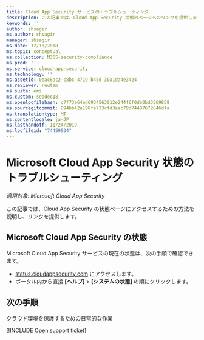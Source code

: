 ```yaml
---
title: Cloud App Security サービスのトラブルシューティング
description: この記事では、Cloud App Security 状態のページへのリンクを提供します
keywords: ''
author: shsagir
ms.author: shsagir
manager: shsagir
ms.date: 12/10/2018
ms.topic: conceptual
ms.collection: M365-security-compliance
ms.prod: ''
ms.service: cloud-app-security
ms.technology: ''
ms.assetid: 0eac8ac2-c8bc-4719-b45d-30a1da4e3424
ms.reviewer: reutam
ms.suite: ems
ms.custom: seodec18
ms.openlocfilehash: c7f73e64ed6934563012e244f6f0db0bd3569859
ms.sourcegitcommit: 094bb42a198fe733cfd3aec79d74487672846dfa
ms.translationtype: MT
ms.contentlocale: ja-JP
ms.lasthandoff: 11/24/2019
ms.locfileid: "74459934"
---
```

# <a name="troubleshooting-microsoft-cloud-app-security-status"></a>Microsoft Cloud App Security 状態のトラブルシューティング

*適用対象: Microsoft Cloud App Security*

この記事では、Cloud App Security の状態ページにアクセスするための方法を説明し、リンクを提供します。

## <a name="microsoft-cloud-app-security-status"></a>Microsoft Cloud App Security の状態

Microsoft Cloud App Security サービスの現在の状態は、次の手順で確認できます。

- [status.cloudappsecurity.com](https://status.cloudappsecurity.com) にアクセスします。
- ポータル内から直接 **[ヘルプ]** > **[システムの状態]** の順にクリックします。

## <a name="next-steps"></a>次の手順
 
[クラウド環境を保護するための日常的な作業](daily-activities-to-protect-your-cloud-environment.md)   

[!INCLUDE [Open support ticket](includes/support.md)]  
  
  
